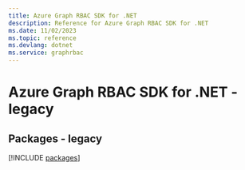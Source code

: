 ```yaml
---
title: Azure Graph RBAC SDK for .NET
description: Reference for Azure Graph RBAC SDK for .NET
ms.date: 11/02/2023
ms.topic: reference
ms.devlang: dotnet
ms.service: graphrbac
---
```

# Azure Graph RBAC SDK for .NET - legacy
## Packages - legacy
[!INCLUDE [packages](graph-rbac-index.md)]